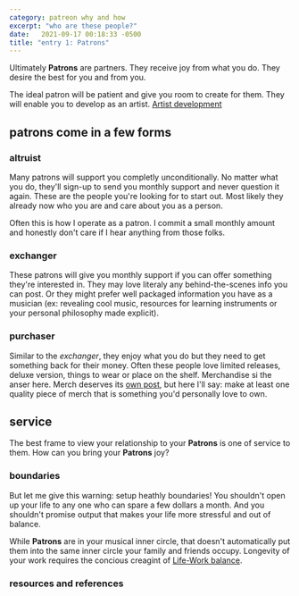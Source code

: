 ```yaml
---
category: patreon why and how
excerpt: "who are these people?"
date:   2021-09-17 00:18:33 -0500
title: "entry 1: Patrons"
---
```

Ultimately **Patrons** are partners. They receive joy from what you do. They desire the best for you and from you. 

The ideal patron will be patient and give you room to create for them. They will enable you to develop as an artist. [Artist development][r&r]

## patrons come in a few forms

### altruist
Many patrons will support you completly unconditionally. No matter what you do, they'll sign-up to send you monthly support and never question it again. These are the people you're looking for to start out. Most likely they already now who you are and care about you as a person.

Often this is how I operate as a patron. I commit a small monthly amount and honestly don't care if I hear anything from those folks. 

### exchanger
These patrons will give you monthly support if you can offer something they're interested in. They may love literaly any behind-the-scenes info you can post. Or they might prefer well packaged information you have as a musician (ex: revealing cool music, resources for learning instruments or your personal philosophy made explicit).

### purchaser
Similar to the *exchanger*, they enjoy what you do but they need to get something  back for their money. Often these people love limited releases, deluxe version, things to wear or place on the shelf. Merchandise si the anser here. Merch deserves its [own post][r&r], but here I'll say: make at least one quality piece of merch that is something you'd personally love to own.

## service
The best frame to view your relationship to your **Patrons** is one of service to them. How can you bring your **Patrons** joy? 

### boundaries
But let me give this warning: setup heathly boundaries! You shouldn't open up your life to any one who can spare a few dollars a month. And you shouldn't promise output that makes your life more stressful and out of balance.

While **Patrons** are in your musical inner circle, that doesn't automatically put them into the same inner circle your family and friends occupy. Longevity of your work requires the concious creagint of [Life-Work balance][r&r].

### resources and references

[r&r]: #resources-and-references
